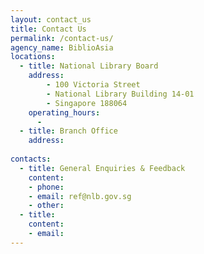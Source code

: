 ```yaml
---
layout: contact_us
title: Contact Us
permalink: /contact-us/
agency_name: BiblioAsia
locations:
  - title: National Library Board
    address:
        - 100 Victoria Street
        - National Library Building 14-01
        - Singapore 188064
    operating_hours:
      - 
  - title: Branch Office
    address:
       
contacts:
  - title: General Enquiries & Feedback
    content:
    - phone: 
    - email: ref@nlb.gov.sg
    - other: 
  - title: 
    content:
    - email: 
---
```

